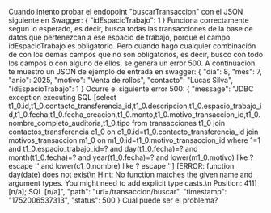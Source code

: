 Cuando intento probar el endopoint "buscarTransaccion" con el JSON siguiente en Swagger:
{
  "idEspacioTrabajo": 1
}
Funciona correctamente segun lo esperado, es decir, busca todas las transacciones de la base de datos que pertenezcan a ese espacio de trabajo, porque el campo idEspacioTrabajo es obligatorio.
Pero cuando hago cualquier combinación de con los demas campos que no son obligatorios, es decir, busco con todo los campos o con alguno de ellos, se genera un error 500. A continuacion te muestro un JSON de ejemplo de entrada en swagger:
{
  "dia": 8,
  "mes": 7,
  "anio": 2025,
  "motivo": "Venta de rollos",
  "contacto": "Lucas Silva",
  "idEspacioTrabajo": 1
}
Ocurre el siguiente error 500:
{
  "message": "JDBC exception executing SQL [select t1_0.id,t1_0.contacto_transferencia_id,t1_0.descripcion,t1_0.espacio_trabajo_id,t1_0.fecha,t1_0.fecha_creacion,t1_0.monto,t1_0.motivo_transaccion_id,t1_0.nombre_completo_auditoria,t1_0.tipo from transacciones t1_0 join contactos_transferencia c1_0 on c1_0.id=t1_0.contacto_transferencia_id join motivos_transaccion m1_0 on m1_0.id=t1_0.motivo_transaccion_id where 1=1 and t1_0.espacio_trabajo_id=? and day(t1_0.fecha)=? and month(t1_0.fecha)=? and year(t1_0.fecha)=? and lower(m1_0.motivo) like ? escape '' and lower(c1_0.nombre) like ? escape ''] [ERROR: function day(date) does not exist\n  Hint: No function matches the given name and argument types. You might need to add explicit type casts.\n  Position: 411] [n/a]; SQL [n/a]",
  "path": "uri=/transaccion/buscar",
  "timestamp": "1752006537313",
  "status": 500
}
Cual puede ser el problema?